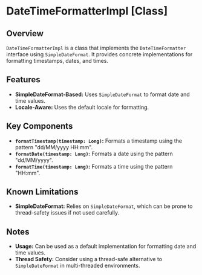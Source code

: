 
# DateTimeFormatterImpl [Class]

## Overview

`DateTimeFormatterImpl` is a class that implements the `DateTimeFormatter` interface using `SimpleDateFormat`. It provides concrete implementations for formatting timestamps, dates, and times.

## Features

- **SimpleDateFormat-Based:** Uses `SimpleDateFormat` to format date and time values.
- **Locale-Aware:** Uses the default locale for formatting.

## Key Components

- **`formatTimestamp(timestamp: Long)`:** Formats a timestamp using the pattern "dd/MM/yyyy HH:mm".
- **`formatDate(timestamp: Long)`:** Formats a date using the pattern "dd/MM/yyyy".
- **`formatTime(timestamp: Long)`:** Formats a time using the pattern "HH:mm".

## Known Limitations

- **SimpleDateFormat:** Relies on `SimpleDateFormat`, which can be prone to thread-safety issues if not used carefully.

## Notes

- **Usage:** Can be used as a default implementation for formatting date and time values.
- **Thread Safety:** Consider using a thread-safe alternative to `SimpleDateFormat` in multi-threaded environments.